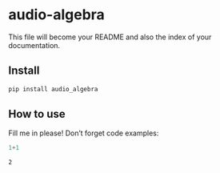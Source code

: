 audio-algebra
================

<!-- WARNING: THIS FILE WAS AUTOGENERATED! DO NOT EDIT! -->

This file will become your README and also the index of your
documentation.

## Install

``` sh
pip install audio_algebra
```

## How to use

Fill me in please! Don’t forget code examples:

``` python
1+1
```

    2
